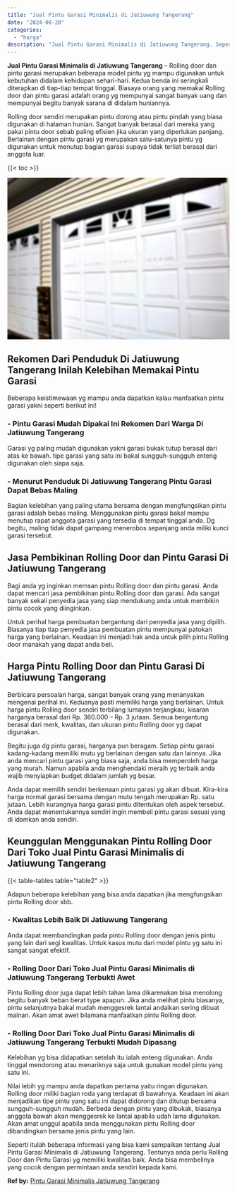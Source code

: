 ```yaml
---
title: "Jual Pintu Garasi Minimalis di Jatiuwung Tangerang"
date: "2024-08-20"
categories: 
  - "harga"
description: "Jual Pintu Garasi Minimalis di Jatiuwung Tangerang. Seperti itulah beberapa informasi yang bisa kami sampaikan tentang Jual Pintu Garasi Minimalis di Jatiuwu..."
---
```


**Jual Pintu Garasi Minimalis di Jatiuwung Tangerang** – Rolling door dan pintu garasi merupakan beberapa model pintu yg mampu digunakan untuk kebutuhan didalam kehidupan sehari-hari. Kedua benda ini seringkali diterapkan di tiap-tiap tempat tinggal. Biasaya orang yang memakai Rolling door dan pintu garasi adalah orang yg mempunyai sangat banyak uang dan mempunyai begitu banyak sarana di didalam huniannya.

Rolling door sendiri merupakan pintu dorong atau pintu pindah yang biasa digunakan di halaman hunian. Sangat banyak berasal dari mereka yang pakai pintu door sebab paling efisien jika ukuran yang diperlukan panjang. Berlainan dengan pintu garasi yg merupakan satu-satunya pintu yg digunakan untuk menutup bagian garasi supaya tidak terliat berasal dari anggota luar.

{{< toc >}}

![Jual Pintu Garasi Minimalis di Jatiuwung Tangerang](/images/pintu-garasi-42.png)

## Rekomen Dari Penduduk Di Jatiuwung Tangerang Inilah Kelebihan Memakai Pintu Garasi

Beberapa keistimewaan yg mampu anda dapatkan kalau manfaatkan pintu garasi yakni seperti berikut ini!

### \- Pintu Garasi Mudah Dipakai Ini Rekomen Dari Warga Di Jatiuwung Tangerang

Garasi yg paling mudah digunakan yakni garasi bukak tutup berasal dari atas ke bawah. tipe garasi yang satu ini bakal sungguh-sungguh enteng digunakan oleh siapa saja.

### \- Menurut Penduduk Di Jatiuwung Tangerang Pintu Garasi Dapat Bebas Maling

Bagian kelebihan yang paling utama bersama dengan mengfungsikan pintu garasi adalah bebas maling. Menggunakan pintu garasi bakal mampu menutup rapat anggota garasi yang tersedia di tempat tinggal anda. Dg begitu, maling tidak dapat gampang menerobos sepanjang anda miliki kunci garasi tersebut.

## Jasa Pembikinan Rolling Door dan Pintu Garasi Di Jatiuwung Tangerang

Bagi anda yg inginkan memsan pintu Rolling door dan pintu garasi. Anda dapat mencari jasa pembikinan pintu Rolling door dan garasi. Ada sangat banyak sekali penyedia jasa yang siap mendukung anda untuk membikin pintu cocok yang diinginkan.

Untuk perihal harga pembuatan bergantung dari penyedia jasa yang dipilih. Biasanya tiap tiap penyedia jasa pembuatan pintu mempunyai patokan harga yang berlainan. Keadaan ini menjadi hak anda untuk pilih pintu Rolling door manakah yang dapat anda beli.

## Harga Pintu Rolling Door dan Pintu Garasi Di Jatiuwung Tangerang

Berbicara persoalan harga, sangat banyak orang yang menanyakan mengenai perihal ini. Keduanya pasti memiliki harga yang berlainan. Untuk harga pintu Rolling door sendiri terbilang lumayan terjangkau, kisaran harganya berasal dari Rp. 360.000 – Rp. 3 jutaan. Semua bergantung berasal dari merk, kwalitas, dan ukuran pintu Rolling door yg dapat digunakan.

Begitu juga dg pintu garasi, harganya pun beragam. Setiap pintu garasi kadang-kadang memiliki mutu yg berlainan dengan satu dan lainnya. Jika anda mencari pintu garasi yang biasa saja, anda bisa memperoleh harga yang murah. Namun apabila anda menghendaki meraih yg terbaik anda wajib menyiapkan budget didalam jumlah yg besar.

Anda dapat memilih sendiri berkenaan pintu garasi yg akan dibuat. Kira-kira harga normal garasi bersama dengan mutu tengah merupakan Rp. satu jutaan. Lebih kurangnya harga garasi pintu ditentukan oleh aspek tersebut. Anda dapat menentukannya sendiri ingin membeli pintu garasi sesuai yang di idamkan anda sendiri.

## Keunggulan Menggunakan Pintu Rolling Door Dari Toko Jual Pintu Garasi Minimalis di Jatiuwung Tangerang

{{< table-tables table="table2" >}}

Adapun beberapa kelebihan yang bisa anda dapatkan jika mengfungsikan pintu Rolling door sbb.

### \- Kwalitas Lebih Baik Di Jatiuwung Tangerang

Anda dapat membandingkan pada pintu Rolling door dengan jenis pintu yang lain dari segi kwalitas. Untuk kasus mutu dari model pintu yg satu ini sangat sangat efektif.

### \- Rolling Door Dari Toko Jual Pintu Garasi Minimalis di Jatiuwung Tangerang Terbukti Awet

Pintu Rolling door juga dapat lebih tahan lama dikarenakan bisa menolong begitu banyak beban berat type apapun. Jika anda melihat pintu biasanya, pintu selanjutnya bakal mudah menggesrek lantai andaikan sering dibuat mainan. Akan amat awet bilamana manfaatkan pintu Rolling door.

### \- Rolling Door Dari Toko Jual Pintu Garasi Minimalis di Jatiuwung Tangerang Terbukti Mudah Dipasang

Kelebihan yg bisa didapatkan setelah itu ialah enteng digunakan. Anda tinggal mendorong atau menariknya saja untuk gunakan model pintu yang satu ini.

Nilai lebih yg mampu anda dapatkan pertama yaitu ringan digunakan. Rolling door miliki bagian roda yang terdapat di bawahnya. Keadaan ini akan menjadikan tipe pintu yang satu ini dapat didorong dan ditutup bersama sungguh-sungguh mudah. Berbeda dengan pintu yang dibukak, biasanya anggota bawah akan menggesrek ke lantai apabila udah lama digunakan. Akan amat unggul apabila anda menggunakan pintu Rolling door dibandingkan bersama jenis pintu yang lain.

Seperti itulah beberapa informasi yang bisa kami sampaikan tentang Jual Pintu Garasi Minimalis di Jatiuwung Tangerang. Tentunya anda perlu Rolling Door dan Pintu Garasi yg memiliki kwalitas baik. Anda bisa membelinya yang cocok dengan permintaan anda sendiri kepada kami.

**Ref by:** [Pintu Garasi Minimalis Jatiuwung Tangerang](https://id.wikipedia.org/wiki/Pintu)
